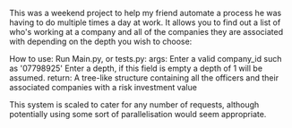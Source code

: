 This was a weekend project to help my friend automate a process he was having to do multiple times a day at work.
It allows you to find out a list of who's working at a company and all of the companies they are associated with depending on the depth you wish to choose:

How to use:
  Run Main.py, or tests.py:
  args:
    Enter a valid company_id such as '07798925'
    Enter a depth, if this field is empty a depth of 1 will be assumed.
  return:
    A tree-like structure containing all the officers and their associated companies with a risk investment value

This system is scaled to cater for any number of requests, although potentially using some sort of parallelisation would seem appropriate.
